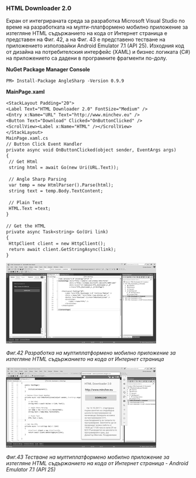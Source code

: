 ### HTML Downloader 2.0

Екран от интегрираната среда за разработка Microsoft Visual Studio по време на разработката на мулти-платформено мобилно приложение за изтегляне HTML съдържанието на кода от Интернет страница е представен на Фиг. 42, а на Фиг. 43 е представено тестване на приложението използвайки Android Emulator 7.1 \(API 25\). Изходния код от дизайна на потребителския интерфейс \(XAML\) и бизнес логиката \(C\#\) на приложението са дадени в програмните фрагменти по-долу.

**NuGet Package Manager Console**

```
PM> Install-Package AngleSharp -Version 0.9.9
```

**MainPage.xaml**

```
<StackLayout Padding="20">
<Label Text="HTML Downloader 2.0" FontSize="Medium" />
<Entry x:Name="URL" Text="http://www.minchev.eu" />
<Button Text="Download" Clicked="OnButtonClicked" />
<ScrollView><Label x:Name="HTML" /></ScrollView>
</StackLayout>
MainPage.xaml.cs
// Button Click Event Handler
private async void OnButtonClicked(object sender, EventArgs args)
{
 // Get Html
 string html = await Go(new Uri(URL.Text));

 // Angle Sharp Parsing
 var temp = new HtmlParser().Parse(html);
 string text = temp.Body.TextContent;

 // Plain Text
 HTML.Text =text;
}

// Get the HTML
private async Task<string> Go(Uri link)
{
 HttpClient client = new HttpClient();
 return await client.GetStringAsync(link);
}
```

![](/chapter2/42.png)

_Фиг.42 Разработка на мултиплатформено мобилно приложение за изтегляне HTML съдържанието на кода от Интернет страница_

![](/chapter2/43.png)

_Фиг.43 Тестване на мултиплатформено мобилно приложение за изтегляне HTML съдържанието на кода от Интернет страница - Android Emulator 7.1 \(API 25\)_


